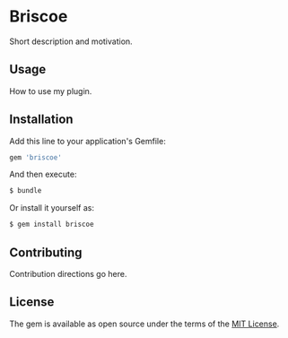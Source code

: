 # Briscoe
Short description and motivation.

## Usage
How to use my plugin.

## Installation
Add this line to your application's Gemfile:

```ruby
gem 'briscoe'
```

And then execute:
```bash
$ bundle
```

Or install it yourself as:
```bash
$ gem install briscoe
```

## Contributing
Contribution directions go here.

## License
The gem is available as open source under the terms of the [MIT License](http://opensource.org/licenses/MIT).
